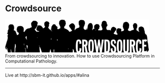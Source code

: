 # Crowdsource
<a href="https://sbm-it.github.io/apps/#crowdsource">
<img id="crowdImg" src="https://github.com/ajasniew/crowdsource/blob/gh-pages/images/crowdsourcing6.png" />
</a>
From crowdsourcing to innovation.
How to use Crowdsourcing Platform in Computational Pathology.
<hr />
Live at <a>http://sbm-it.github.io/apps/#alina</a>